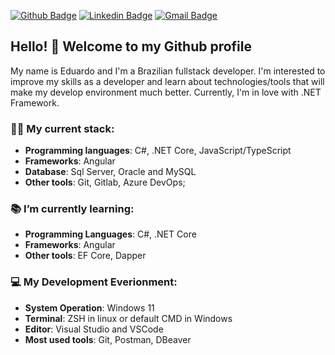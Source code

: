 [![Github Badge](https://img.shields.io/badge/-Github-000?style=flat-square&logo=Github&logoColor=white&link=https://github.com/lucasgdb)](https://github.com/EduCintraBR)
[![Linkedin Badge](https://img.shields.io/badge/-LinkedIn-blue?style=flat-square&logo=Linkedin&logoColor=white&link=https://www.linkedin.com/in/educintrabr/)](https://www.linkedin.com/in/educintrabr/)
[![Gmail Badge](https://img.shields.io/badge/-Gmail-c14438?style=flat-square&logo=Gmail&logoColor=white&link=mailto:educin15@gmail.com)](mailto:educin15@gmail.com)

## Hello! 👋 Welcome to my Github profile

My name is Eduardo and I'm a Brazilian fullstack developer. I'm interested to improve my skills as a developer and learn about technologies/tools that will make my develop environment much better. Currently, I'm in love with .NET Framework.

### :man_technologist: My current stack:
 - **Programming languages**: C#, .NET Core, JavaScript/TypeScript 
 - **Frameworks**: Angular
 - **Database**: Sql Server, Oracle and MySQL
 - **Other tools**: Git, Gitlab, Azure DevOps;
  
### 📚 I’m currently learning: 
 - **Programming Languages**: C#, .NET Core
 - **Frameworks**: Angular
 - **Other tools**: EF Core, Dapper
  
### 💻 My Development Everionment:
 - **System Operation**: Windows 11
 - **Terminal**: ZSH in linux or default CMD in Windows
 - **Editor**: Visual Studio and VSCode
 - **Most used tools**: Git, Postman, DBeaver
  
